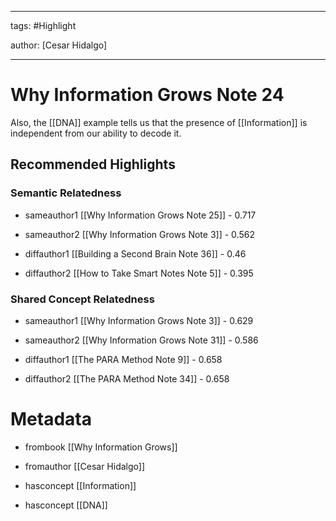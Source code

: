 




---

tags: #Highlight

author: [Cesar Hidalgo]

---
# Why Information Grows Note 24




Also, the  [[DNA]]  example tells us that the presence of  [[Information]]  is independent from our ability to decode it.


## Recommended Highlights

### Semantic Relatedness


- sameauthor1 [[Why Information Grows Note 25]] - 0.717

- sameauthor2 [[Why Information Grows Note 3]] - 0.562

- diffauthor1 [[Building a Second Brain Note 36]] - 0.46

- diffauthor2 [[How to Take Smart Notes Note 5]] - 0.395
### Shared Concept Relatedness


- sameauthor1 [[Why Information Grows Note 3]] - 0.629

- sameauthor2 [[Why Information Grows Note 31]] - 0.586

- diffauthor1 [[The PARA Method Note 9]] - 0.658

- diffauthor2 [[The PARA Method Note 34]] - 0.658
# Metadata


- frombook [[Why Information Grows]]

- fromauthor [[Cesar Hidalgo]]

- hasconcept [[Information]]

- hasconcept [[DNA]]